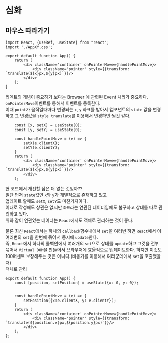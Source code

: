 # 심화
## 마우스 따라가기
```
import React, {useRef, useState} from "react";
import './AppXY.css';

export default function App() {
    return (
        <div className='container' onPointerMove={handlePointMove}>
            <div className='pointer' style={{transform: `translate(${x}px,${y}px)`}}/>
        </div>
    );
}
```
리엑트의 개념이 중요하기 보다는 Browser 에 관련된 Event 처리가 중요하다.  
`onPointerMove`이벤트를 통해서 이벤트를 등록한다.  
이때 `point`가 움직일때마다 변경되는 `x`, `y` 좌표를 받아서 컴포넌트의 `state` 값을 변경하고 그 변경값을 `style translate`를 이용해서 변경하면 될것 같다.
```
    const [x, setX] = useState(0);
    const [y, setY] = useState(0);
  
    const handlePointMove = (e) => {
        setX(e.clientX);
        setY(e.clientY);
    }
    return (
        <div className='container' onPointerMove={handlePointMove}>
            <div className='pointer' style={{transform: `translate(${x}px,${y}px)`}}/>
        </div>
    );
```
현 코드에서 개선할 점은 더 없는 것일까??  
일단 먼저 `state`값인 `x`와 `y`가 개별적으로 존재하고 있고  
업데이트 할때도 `setX`, `setY`도 마찬가지이다.  
이대로 작성해도 상관은 없지만 `좌표`라는 연관된 데이터임에도 불구하고 상태를 따로 관리하고 있다.  
위와 같이 연관있는 데이터는 `React`에서도 객체로 관리하는 것이 좋다.  
  
물론 최신 `React`에서는 하나의 `callback`함수내에서 `set`을 여러번 하면  `React`에서 이 여러번의 `set`을 한번에 묶어서 동시에 `update`한다.  
즉, `React`에서 하나의 콜백안에서 여러개의 `set`으로 상태를 `update`하고 그것을 전부 묶어서 `Virtual DOM`을 만들어서 브라우저에 효율적으로 업데이트한다.
하지만 이것도 100퍼센트 보장해주는 것은 아니다.(비동기를 이용해서 여러군데에서 `set`을 호출했을때)  
객체로 관리
```
export default function App() {
    const [position, setPosition] = useState({x: 0, y: 0});


    const handlePointMove = (e) => {
        setPosition({x:e.clientX, y: e.clientY});
    }
    return (
        <div className='container' onPointerMove={handlePointMove}>
            <div className='pointer' style={{transform: `translate(${position.x}px,${position.y}px)`}}/>
        </div>
    );
};
```



